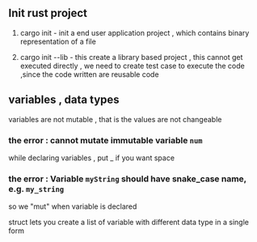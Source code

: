 ## Init rust project 

1. cargo init - init a end user application project , which contains binary representation of a file

2. cargo init --lib -  this create a library based project , this cannot get executed directly , we need to create test case to execute the code ,since the code written are reusable code 

## variables , data types

variables are not mutable , that is the values are not changeable
   ### the error : cannot mutate immutable variable `num`

while declaring variables , put _ if you want space 
### the error : Variable `myString` should have snake_case name, e.g. `my_string` 
so we "mut" when variable is declared
   
struct lets you create a list of variable  with different data type in a single form